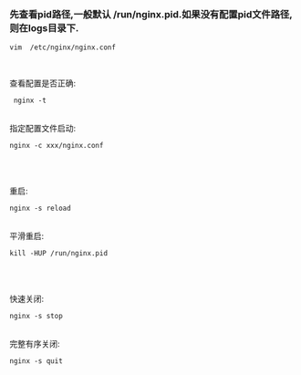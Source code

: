 <h3>先查看pid路径,一般默认 /run/nginx.pid.如果没有配置pid文件路径,则在logs目录下.</h3>
<pre><code>vim  /etc/nginx/nginx.conf</code></pre><br/>

查看配置是否正确: <pre><code> nginx -t </code></pre><br/>
指定配置文件启动: <pre><code>nginx -c xxx/nginx.conf </code></pre><br/><br/>

重启: <pre><code>nginx -s reload </code></pre><br/>
平滑重启: <pre><code>kill -HUP /run/nginx.pid</code></pre><br/><br/>

快速关闭: <pre><code>nginx -s stop </code></pre><br/>
完整有序关闭: <pre><code>nginx -s quit </code></pre><br/>
